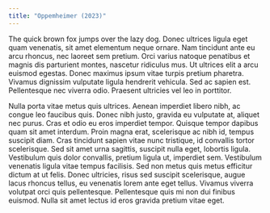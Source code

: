```yaml
---
title: "Oppemheimer (2023)"
---
```


The quick brown fox jumps over the lazy dog. Donec ultrices ligula eget quam venenatis, sit amet elementum neque ornare. Nam tincidunt ante eu arcu rhoncus, nec laoreet sem pretium. Orci varius natoque penatibus et magnis dis parturient montes, nascetur ridiculus mus. Ut ultrices elit a arcu euismod egestas. Donec maximus ipsum vitae turpis pretium pharetra. Vivamus dignissim vulputate ligula hendrerit vehicula. Sed ac sapien est. Pellentesque nec viverra odio. Praesent ultricies vel leo in porttitor.

Nulla porta vitae metus quis ultrices. Aenean imperdiet libero nibh, ac congue leo faucibus quis. Donec nibh justo, gravida eu vulputate at, aliquet nec purus. Cras et odio eu eros imperdiet tempor. Quisque tempor dapibus quam sit amet interdum. Proin magna erat, scelerisque ac nibh id, tempus suscipit diam. Cras tincidunt sapien vitae nunc tristique, id convallis tortor scelerisque. Sed sit amet urna sagittis, suscipit nulla eget, lobortis ligula. Vestibulum quis dolor convallis, pretium ligula ut, imperdiet sem. Vestibulum venenatis ligula vitae tempus facilisis. Sed non metus quis metus efficitur dictum at ut felis. Donec ultricies, risus sed suscipit scelerisque, augue lacus rhoncus tellus, eu venenatis lorem ante eget tellus. Vivamus viverra volutpat orci quis pellentesque. Pellentesque quis mi non dui finibus euismod. Nulla sit amet lectus id eros gravida pretium vitae eget.
